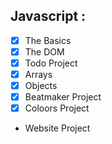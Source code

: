 ## Javascript :

- [x] The Basics
- [x] The DOM
- [x] Todo Project
- [x] Arrays
- [x] Objects
- [x] Beatmaker Project
- [x] Coloors Project
- Website Project
